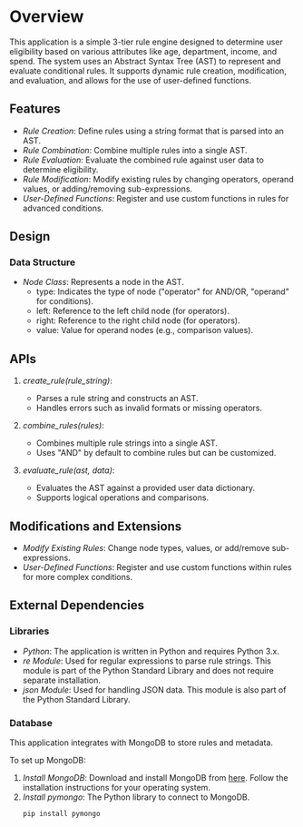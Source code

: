 # Overview
This application is a simple 3-tier rule engine designed to determine user eligibility based on various attributes like age, department, income, and spend. The system uses an Abstract Syntax Tree (AST) to represent and evaluate conditional rules. It supports dynamic rule creation, modification, and evaluation, and allows for the use of user-defined functions.

## Features
- *Rule Creation*: Define rules using a string format that is parsed into an AST.
- *Rule Combination*: Combine multiple rules into a single AST.
- *Rule Evaluation*: Evaluate the combined rule against user data to determine eligibility.
- *Rule Modification*: Modify existing rules by changing operators, operand values, or adding/removing sub-expressions.
- *User-Defined Functions*: Register and use custom functions in rules for advanced conditions.

## Design

### Data Structure
- *Node Class*: Represents a node in the AST.
  - type: Indicates the type of node ("operator" for AND/OR, "operand" for conditions).
  - left: Reference to the left child node (for operators).
  - right: Reference to the right child node (for operators).
  - value: Value for operand nodes (e.g., comparison values).

## APIs

1. *create_rule(rule_string)*:
   - Parses a rule string and constructs an AST.
   - Handles errors such as invalid formats or missing operators.

2. *combine_rules(rules)*:
   - Combines multiple rule strings into a single AST.
   - Uses "AND" by default to combine rules but can be customized.

3. *evaluate_rule(ast, data)*:
   - Evaluates the AST against a provided user data dictionary.
   - Supports logical operations and comparisons.

## Modifications and Extensions
- *Modify Existing Rules*: Change node types, values, or add/remove sub-expressions.
- *User-Defined Functions*: Register and use custom functions within rules for more complex conditions.

## External Dependencies

### Libraries
- *Python*: The application is written in Python and requires Python 3.x.
- *re Module*: Used for regular expressions to parse rule strings. This module is part of the Python Standard Library and does not require separate installation.
- *json Module*: Used for handling JSON data. This module is also part of the Python Standard Library.

### Database
This application integrates with MongoDB to store rules and metadata.

To set up MongoDB:
1. *Install MongoDB*: Download and install MongoDB from [here](https://www.mongodb.com/try/download/community). Follow the installation instructions for your operating system.
2. *Install pymongo*: The Python library to connect to MongoDB.
   ```bash
   pip install pymongo
